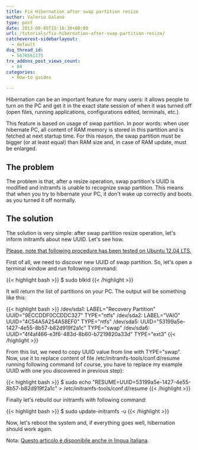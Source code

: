 ```yaml
---
title: Fix Hibernation after swap partition resize
author: Valerio Galano
type: post
date: 2013-08-05T15:16:30+00:00
url: /tutorials/fix-hibernation-after-swap-partition-resize/
catcheverest-sidebarlayout:
  - default
dsq_thread_id:
  - 5676561175
trx_addons_post_views_count:
  - 84
categories:
  - How-to guides

---
```

Hibernation can be an important feature for many users: it allows people to turn on the PC and get it in the exact state session of when it was turned off (open files, running applications, configurations edited, terminals, etc.).

This feature is based on usage of swap partition. In poor words: when user hibernate PC, all content of RAM memory is stored in this partition and is fetched at next startup time. For this reason, the swap partition must be bigger (or at least equal) than RAM size and, in case of RAM update, must be enlarged.

## The problem

The problem is that, after a resize operation, swap partition's UUID is modified and initramfs is unable to recognize swap partition. This means that when you try to hibernate your PC, it don't wake up correctly and boots as you turned it off normally.

## The solution

The solution is very simple: after swap partition resize operation, let's inform initramfs about new UUID. Let's see how.

<span style="text-decoration: underline;">Please, note that following procedure has been tested on Ubuntu 12.04 LTS.</span>

First of all, we need to discover new UUID of swap partition. So, let's open a terminal window and run following command:

{{< highlight bash >}}
$ sudo blkid
{{< /highlight >}}

It will return the list of partitions on your PC. The output will be something like this:

{{< highlight bash >}}
/dev/sda1: LABEL="Recovery Partition" UUID="9ECCDDF0CCDDC327" TYPE="ntfs" 
/dev/sda2: LABEL="VAIO" UUID="4C54A5A254A58EF0" TYPE="ntfs" 
/dev/sda5: UUID="53199a5e-1427-4e55-8b57-b82d919f2a1c" TYPE="swap" 
/dev/sda6: UUID="4f4af466-e3f6-483d-8b60-b7219820a33d" TYPE="ext3"
{{< /highlight >}}

From this list, we need to copy UUID value from line with TYPE="swap". Now, use it to replace content of file /etc/initramfs-tools/conf.d/resume running following command (of course, you have to replace my example UUID with one you discovered in previous step):

{{< highlight bash >}}
$ sudo echo "RESUME=UUID=53199a5e-1427-4e55-8b57-b82d919f2a1c" > /etc/initramfs-tools/conf.d/resume
{{< /highlight >}}

Finally let's rebuild our initramfs with following command:

{{< highlight bash >}}
$ sudo update-initramfs -u
{{< /highlight >}}

Now, let's reboot the system and, if everything goes well, hibernation should work again.

Nota: <a title="Riattivare ibernazione dopo il ridimensionamento della partizione swap" href="http://www.pensaopen.com/riattivare-ibernazione-dopo-il-ridimensionamento-della-partizione-swap/" target="_blank" rel="noopener noreferrer">Questo articolo è disponibile anche in lingua italiana</a>.